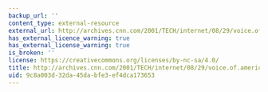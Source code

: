 ```yaml
---
backup_url: ''
content_type: external-resource
external_url: http://archives.cnn.com/2001/TECH/internet/08/29/voice.of.america/
has_external_licence_warning: true
has_external_license_warning: true
is_broken: ''
license: https://creativecommons.org/licenses/by-nc-sa/4.0/
title: http://archives.cnn.com/2001/TECH/internet/08/29/voice.of.america/
uid: 9c8a003d-32da-45da-bfe3-ef4dca173653
---
```

